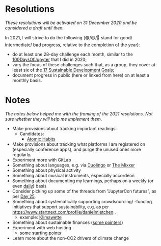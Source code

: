 # Resolutions

*These resolutions will be activated on 31 December 2020 and be considered a draft until then.*

In 2021, I will strive to do the following (🟢/🟡/🔴 stand for good/ intermediate/ bad progress, relative to the completion of the year):
- do at least one 28-day challenge each month, similar to the [100DaysOfJupyter](https://public.paws.wmcloud.org/12410844/100days/) that I did in 2020;
- vary the focus of these challenges such that, as a group, they cover at least six of the [17 Sustainable Development Goals](https://sdgs.un.org/goals);
- document progress in public (here or linked from here) on at least a monthly basis.


# Notes

*The notes below helped me with the framing of the 2021 resolutions. Not sure whether they will help me implement them.*

* Make provisions about tracking important readings.
  - Candidates:
    - [Atomic Habits](https://www.samuelthomasdavies.com/book-summaries/self-help/atomic-habits/)
* Make provisions about tracking what platforms I am registered on (especially conference apps), and purge the unused ones more regularly.
* Experiment more with GitLab
* Something about languages, e.g. via [Duolingo](https://duome.eu/EvoMRI) or [The Mixxer](https://www.language-exchanges.org/)
* Something about physical activity
* Something about musical instruments, especially accordeon
* Something about documenting my learnings, perhaps on a weekly (or even [daily](https://www.youtube.com/watch?v=t2V2kf2gNnI#t=36m15s)) basis
* Consider picking up some of the threads from "JupyterCon futures", as per [Day 25](https://public.paws.wmcloud.org/12410844/100days/100days-Day-025.ipynb).
* Something about systematically supporting crowdsourcing/ -funding initiatives that support sustainability, e.g. as per https://www.startnext.com/profile/danielmietchen .
  - example: [Klimawette](https://www.dieklimawette.de/)
* Something about sustainable finances ([some pointers](https://utopia.de/bestenlisten/die-besten-gruenen-banken/))
* Experiment with web hosting
  - some [starting points](https://collegeinfogeek.com/personal-website/)
* Learn more about the non-CO2 drivers of climate change
